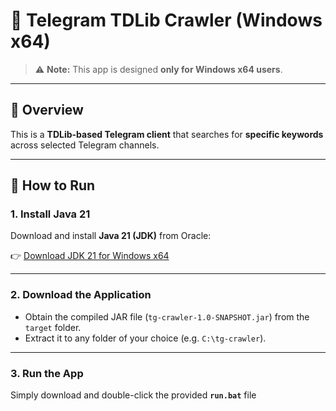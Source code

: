 # 🧭 Telegram TDLib Crawler (Windows x64)

> ⚠️ **Note:** This app is designed **only for Windows x64 users**.

---

## 📘 Overview

This is a **TDLib-based Telegram client** that searches for **specific keywords** across selected Telegram channels.

---

## 🚀 How to Run

### 1. Install Java 21
Download and install **Java 21 (JDK)** from Oracle:

👉 [Download JDK 21 for Windows x64](https://download.oracle.com/java/21/archive/jdk-21.0.8_windows-x64_bin.exe)

---

### 2. Download the Application
- Obtain the compiled JAR file (`tg-crawler-1.0-SNAPSHOT.jar`) from the `target` folder.  
- Extract it to any folder of your choice (e.g. `C:\tg-crawler`).

---

### 3. Run the App
Simply download and double-click the provided **`run.bat`** file 
